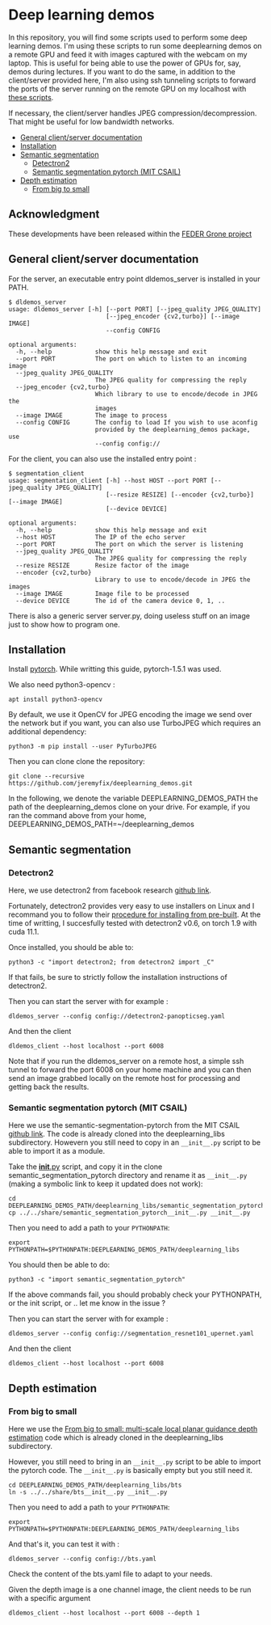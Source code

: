 # Deep learning demos

In this repository, you will find some scripts used to perform some deep learning demos. I'm using these scripts to run some deeplearning demos on a remote GPU and feed it with images captured with the webcam on my laptop. This is useful for being able to use the power of GPUs for, say, demos during lectures. If you want to do the same, in addition to the client/server provided here, I'm also using ssh tunneling scripts to forward the ports of the server running on the remote GPU on my localhost with [these scripts](https://github.com/jeremyfix/deeplearning-lectures/tree/master/ClusterScripts).

If necessary, the client/server handles JPEG compression/decompression. That might be useful for low bandwidth networks. 

- [General client/server documentation](general-clientserver-documentation)
- [Installation](installation)
- [Semantic segmentation](semantic-segmentation)
	- [Detectron2](detectron2)
	- [Semantic segmentation pytorch (MIT CSAIL)](semantic-segmentation-pytorch-mit-csail)
- [Depth estimation](depth-estimation)
    - [From big to small](from-big-to-small)

## Acknowledgment

These developments have been released within the [FEDER Grone project](https://interreg-grone.eu/)

## General client/server documentation

For the server, an executable entry point dldemos_server is installed in your PATH.

	$ dldemos_server
	usage: dldemos_server [-h] [--port PORT] [--jpeg_quality JPEG_QUALITY]
	                           [--jpeg_encoder {cv2,turbo}] [--image IMAGE]
	                           --config CONFIG
	
	optional arguments:
	  -h, --help            show this help message and exit
	  --port PORT           The port on which to listen to an incoming image
	  --jpeg_quality JPEG_QUALITY
	                        The JPEG quality for compressing the reply
	  --jpeg_encoder {cv2,turbo}
	                        Which library to use to encode/decode in JPEG the
	                        images
	  --image IMAGE         The image to process
	  --config CONFIG       The config to load If you wish to use aconfig
                            provided by the deeplearning_demos package, use
                            --config config://

For the client, you can also use the installed entry point :
		
	$ segmentation_client
    usage: segmentation_client [-h] --host HOST --port PORT [--jpeg_quality JPEG_QUALITY]
                               [--resize RESIZE] [--encoder {cv2,turbo}] [--image IMAGE]
                               [--device DEVICE]
    
    optional arguments:
      -h, --help            show this help message and exit
      --host HOST           The IP of the echo server
      --port PORT           The port on which the server is listening
      --jpeg_quality JPEG_QUALITY
                            The JPEG quality for compressing the reply
      --resize RESIZE       Resize factor of the image
      --encoder {cv2,turbo}
                            Library to use to encode/decode in JPEG the images
      --image IMAGE         Image file to be processed
      --device DEVICE       The id of the camera device 0, 1, ..

There is also a generic server server.py, doing useless stuff on an image just to show how to program one.

## Installation

Install [pytorch](https://pytorch.org/get-started/locally/). While writting this guide, pytorch-1.5.1 was used.

We also need python3-opencv :

    apt install python3-opencv

By default, we use it OpenCV for JPEG encoding the image we send over the network but if you want, you can also use TurboJPEG which requires an additional dependency:

    python3 -m pip install --user PyTurboJPEG

Then you can clone clone the repository:

	git clone --recursive https://github.com/jeremyfix/deeplearning_demos.git

In the following, we denote the variable DEEPLEARNING_DEMOS_PATH the path of the deeplearning_demos clone on your drive. For example, if you ran the command above from your home, DEEPLEARNING_DEMOS_PATH=~/deeplearning_demos

## Semantic segmentation

### Detectron2

Here, we use detectron2 from facebook research [github link](https://github.com/facebookresearch/detectron2/). 

Fortunately, detectron2 provides very easy to use installers on Linux and I recommand you to follow their [procedure for
installing from pre-built](https://github.com/facebookresearch/detectron2/blob/main/INSTALL.md#install-pre-built-detectron2-linux-only). At the time of writting, I succesfully tested with detectron2 v0.6, on torch 1.9 with cuda 11.1.

Once installed, you should be able to:

	python3 -c "import detectron2; from detectron2 import _C"

If that fails, be sure to strictly follow the installation instructions of detectron2.

Then you can start the server with for example :

    dldemos_server --config config://detectron2-panopticseg.yaml

And then the client

    dldemos_client --host localhost --port 6008 

Note that if you run the dldemos_server on a remote host, a simple ssh tunnel to forward the port 6008 on your home
machine and you can then send an image grabbed locally on the remote host for processing and getting back the results.

### Semantic segmentation pytorch (MIT CSAIL)

Here we use the semantic-segmentation-pytorch from the MIT CSAIL [github link](https://github.com/CSAILVision/semantic-segmentation-pytorch). The code is already cloned into the deeplearning_libs subdirectory. Howevern you still need to copy in an `__init__.py` script to be able to import it as a module.

Take the [__init__.py](./share/semantic_segmentation_pytorch__init__.py) script, and copy it in the clone semantic_segmentation_pytorch directory and rename it as `__init__.py` (making a symbolic link to keep it updated does not work):

    cd DEEPLEARNING_DEMOS_PATH/deeplearning_libs/semantic_segmentation_pytorch/
    cp ../../share/semantic_segmentation_pytorch__init__.py __init__.py

Then you need to add a path to your `PYTHONPATH`:

    export PYTHONPATH=$PYTHONPATH:DEEPLEARNING_DEMOS_PATH/deeplearning_libs

You should then be able to do:

    python3 -c "import semantic_segmentation_pytorch"

If the above commands fail, you should probably check your PYTHONPATH, or the init script, or .. let me know in the issue ?

Then you can start the server with for example :

    dldemos_server --config config://segmentation_resnet101_upernet.yaml

And then the client

    dldemos_client --host localhost --port 6008 

## Depth estimation

### From big to small

Here we use the [From big to small: multi-scale local planar guidance depth estimation](https://github.com/cogaplex-bts/bts) code which is already cloned in the deeplearning_libs subdirectory. 

However, you still need to bring in an `__init__.py` script to be able to import the pytorch code. The `__init__.py` is basically empty but you still need it.

    cd DEEPLEARNING_DEMOS_PATH/deeplearning_libs/bts
    ln -s ../../share/bts__init__.py __init__.py


Then you need to add a path to your `PYTHONPATH`:

    export PYTHONPATH=$PYTHONPATH:DEEPLEARNING_DEMOS_PATH/deeplearning_libs


And that's it, you can test it with :

    dldemos_server --config config://bts.yaml 

Check the content of the bts.yaml file to adapt to your needs.

Given the depth image is a one channel image, the client needs to be run with a specific argument 

    dldemos_client --host localhost --port 6008 --depth 1

